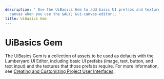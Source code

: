 ```yaml
---
description: ' Use the UiBasics Gem to add basic UI prefabs and textures to your UI
  canvas when you use the &ALY; &ui-canvas-editor;. '
title: UiBasics Gem
---
```

# UiBasics Gem<a name="gems-system-gem-uibasics"></a>

The UiBasics Gem is a collection of assets to be used as defaults with the Lumberyard UI Editor, including basic UI prefabs \(image, text, button, and text input\) and the textures that those prefabs require\. For more information, see [Creating and Customizing Project User Interfaces](ui-editor-intro.md)\.